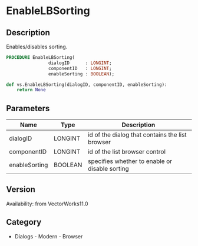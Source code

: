 # EnableLBSorting

## Description
Enables/disables sorting.

```pascal
PROCEDURE EnableLBSorting(
				dialogID      : LONGINT;
				componentID   : LONGINT;
				enableSorting : BOOLEAN);
```

```python
def vs.EnableLBSorting(dialogID, componentID, enableSorting):
    return None
```

## Parameters
|Name|Type|Description|
|---|---|---|
|dialogID|LONGINT|id of the dialog that contains the list browser|
|componentID|LONGINT|id of the list browser control|
|enableSorting|BOOLEAN|specifies whether to enable or disable sorting|

## Version
Availability: from VectorWorks11.0

## Category
* Dialogs - Modern - Browser

